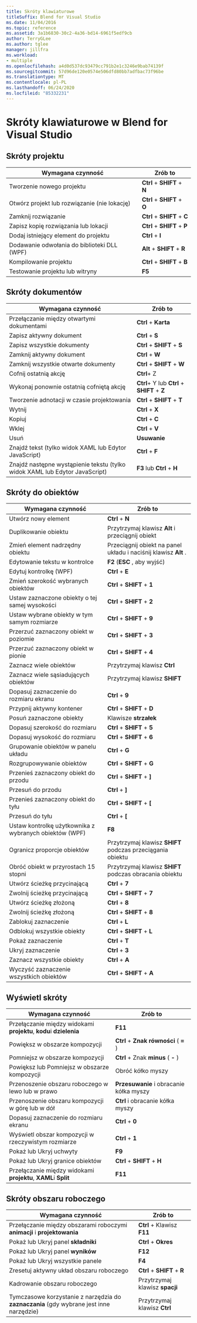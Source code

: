 ```yaml
---
title: Skróty klawiaturowe
titleSuffix: Blend for Visual Studio
ms.date: 11/04/2016
ms.topic: reference
ms.assetid: 3a1b6830-30c2-4a36-bd14-6961f5edf9cb
author: TerryGLee
ms.author: tglee
manager: jillfra
ms.workload:
- multiple
ms.openlocfilehash: a4d0d537dc93479cc791b2e1c3246e9bab74139f
ms.sourcegitcommit: 57d96de120e0574e506dfd80bb7adfbac73f96be
ms.translationtype: MT
ms.contentlocale: pl-PL
ms.lasthandoff: 06/24/2020
ms.locfileid: "85332231"
---
```

# <a name="keyboard-shortcuts-in-blend-for-visual-studio"></a>Skróty klawiaturowe w Blend for Visual Studio

## <a name="project-shortcuts"></a>Skróty projektu

|Wymagana czynność|Zrób to|
|----------------|-------------|
|Tworzenie nowego projektu|**Ctrl** + **SHIFT** + **N**|
|Otwórz projekt lub rozwiązanie (nie lokację)|**Ctrl** + **SHIFT** + **O**|
|Zamknij rozwiązanie|**Ctrl** + **SHIFT** + **C**|
|Zapisz kopię rozwiązania lub lokacji|**Ctrl** + **SHIFT** + **P**|
|Dodaj istniejący element do projektu|**Ctrl** + **I**|
|Dodawanie odwołania do biblioteki DLL (WPF)|**Alt** + **SHIFT** + **R**|
|Kompilowanie projektu|**Ctrl** + **SHIFT** + **B**|
|Testowanie projektu lub witryny|**F5**|

## <a name="document-shortcuts"></a>Skróty dokumentów

|Wymagana czynność|Zrób to|
|----------------|-------------|
|Przełączanie między otwartymi dokumentami|**Ctrl** + **Karta**|
|Zapisz aktywny dokument|**Ctrl** + **S**|
|Zapisz wszystkie dokumenty|**Ctrl** + **SHIFT** + **S**|
|Zamknij aktywny dokument|**Ctrl** + **W**|
|Zamknij wszystkie otwarte dokumenty|**Ctrl** + **SHIFT** + **W**|
|Cofnij ostatnią akcję|**Ctrl**+ Z|
|Wykonaj ponownie ostatnią cofniętą akcję|**Ctrl**+ Y lub **Ctrl** + **SHIFT** + **Z**|
|Tworzenie adnotacji w czasie projektowania|**Ctrl** + **SHIFT** + **T**|
|Wytnij|**Ctrl** + **X**|
|Kopiuj|**Ctrl** + **C**|
|Wklej|**Ctrl** + **V**|
|Usuń|**Usuwanie**|
|Znajdź tekst (tylko widok XAML lub Edytor JavaScript)|**Ctrl** + **F**|
|Znajdź następne wystąpienie tekstu (tylko widok XAML lub Edytor JavaScript)|**F3** lub **Ctrl** + **H**|

## <a name="object-shortcuts"></a>Skróty do obiektów

|Wymagana czynność|Zrób to|
|----------------|-------------|
|Utwórz nowy element|**Ctrl** + **N**|
|Duplikowanie obiektu|Przytrzymaj klawisz **Alt** i przeciągnij obiekt|
|Zmień element nadrzędny obiektu|Przeciągnij obiekt na panel układu i naciśnij klawisz **Alt** .|
|Edytowanie tekstu w kontrolce|**F2** (**ESC** , aby wyjść)|
|Edytuj kontrolkę (WPF)|**Ctrl** + **E**|
|Zmień szerokość wybranych obiektów|**Ctrl** + **SHIFT** + **1**|
|Ustaw zaznaczone obiekty o tej samej wysokości|**Ctrl** + **SHIFT** + **2**|
|Ustaw wybrane obiekty w tym samym rozmiarze|**Ctrl** + **SHIFT** + **9**|
|Przerzuć zaznaczony obiekt w poziomie|**Ctrl** + **SHIFT** + **3**|
|Przerzuć zaznaczony obiekt w pionie|**Ctrl** + **SHIFT** + **4**|
|Zaznacz wiele obiektów|Przytrzymaj klawisz **Ctrl**|
|Zaznacz wiele sąsiadujących obiektów|Przytrzymaj klawisz **SHIFT**|
|Dopasuj zaznaczenie do rozmiaru ekranu|**Ctrl** + **9**|
|Przypnij aktywny kontener|**Ctrl** + **SHIFT** + **D**|
|Posuń zaznaczone obiekty|Klawisze **strzałek**|
|Dopasuj szerokość do rozmiaru|**Ctrl** + **SHIFT** + **5**|
|Dopasuj wysokość do rozmiaru|**Ctrl** + **SHIFT** + **6**|
|Grupowanie obiektów w panelu układu|**Ctrl** + **G**|
|Rozgrupowywanie obiektów|**Ctrl** + **SHIFT** + **G**|
|Przenieś zaznaczony obiekt do przodu|**Ctrl** + **SHIFT** + **]**|
|Przesuń do przodu|**Ctrl** + **]**|
|Przenieś zaznaczony obiekt do tyłu|**Ctrl** + **SHIFT** + **[**|
|Przesuń do tyłu|**Ctrl** + **[**|
|Ustaw kontrolkę użytkownika z wybranych obiektów (WPF)|**F8**|
|Ogranicz proporcje obiektów|Przytrzymaj klawisz **SHIFT** podczas przeciągania obiektu|
|Obróć obiekt w przyrostach 15 stopni|Przytrzymaj klawisz **SHIFT** podczas obracania obiektu|
|Utwórz ścieżkę przycinającą|**Ctrl** + **7**|
|Zwolnij ścieżkę przycinającą|**Ctrl** + **SHIFT** + **7**|
|Utwórz ścieżkę złożoną|**Ctrl** + **8**|
|Zwolnij ścieżkę złożoną|**Ctrl** + **SHIFT** + **8**|
|Zablokuj zaznaczenie|**Ctrl** + **L**|
|Odblokuj wszystkie obiekty|**Ctrl** + **SHIFT** + **L**|
|Pokaż zaznaczenie|**Ctrl** + **T**|
|Ukryj zaznaczenie|**Ctrl** + **3**|
|Zaznacz wszystkie obiekty|**Ctrl** + **A**|
|Wyczyść zaznaczenie wszystkich obiektów|**Ctrl** + **SHIFT** + **A**|

## <a name="view-shortcuts"></a>Wyświetl skróty

|Wymagana czynność|Zrób to|
|----------------|-------------|
|Przełączanie między widokami **projektu**, **kodu**i **dzielenia**|**F11**|
|Powiększ w obszarze kompozycji|**Ctrl** + **Znak równości** ( **=** )|
|Pomniejsz w obszarze kompozycji|**Ctrl** + Znak **minus** ( **-** )|
|Powiększ lub Pomniejsz w obszarze kompozycji|Obróć kółko myszy|
|Przenoszenie obszaru roboczego w lewo lub w prawo|**Przesuwanie** i obracanie kółka myszy|
|Przenoszenie obszaru kompozycji w górę lub w dół|**Ctrl** i obracanie kółka myszy|
|Dopasuj zaznaczenie do rozmiaru ekranu|**Ctrl** + **0**|
|Wyświetl obszar kompozycji w rzeczywistym rozmiarze|**Ctrl** + **1**|
|Pokaż lub Ukryj uchwyty|**F9**|
|Pokaż lub Ukryj granice obiektów|**Ctrl** + **SHIFT** + **H**|
|Przełączanie między widokami **projektu**, **XAML**i **Split**|**F11**|

## <a name="workspace-shortcuts"></a>Skróty obszaru roboczego

|Wymagana czynność|Zrób to|
|----------------|-------------|
|Przełączanie między obszarami roboczymi **animacji** i **projektowania**|**Ctrl** + Klawisz **F11**|
|Pokaż lub Ukryj panel **składniki**|**Ctrl** + **Okres**|
|Pokaż lub Ukryj panel **wyników**|**F12**|
|Pokaż lub Ukryj wszystkie panele|**F4**|
|Zresetuj aktywny układ obszaru roboczego|**Ctrl** + **SHIFT** + **R**|
|Kadrowanie obszaru roboczego|Przytrzymaj klawisz **spacji**|
|Tymczasowe korzystanie z narzędzia do **zaznaczania** (gdy wybrane jest inne narzędzie)|Przytrzymaj klawisz **Ctrl**|
